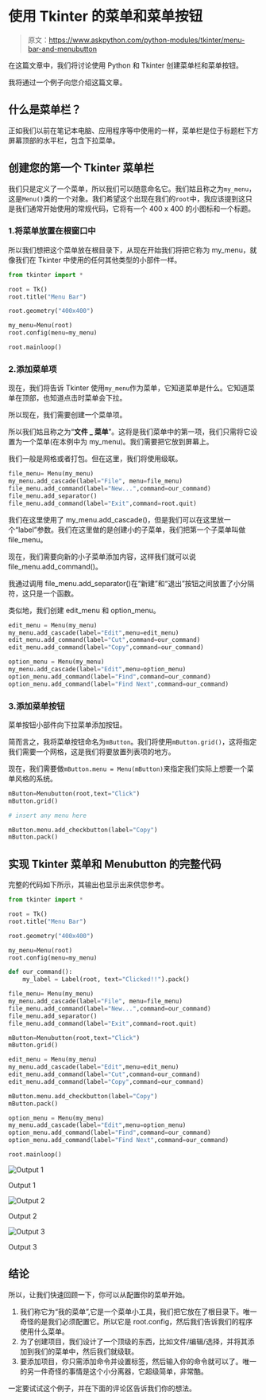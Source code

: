 # 使用 Tkinter 的菜单和菜单按钮

> 原文：<https://www.askpython.com/python-modules/tkinter/menu-bar-and-menubutton>

在这篇文章中，我们将讨论使用 Python 和 Tkinter 创建菜单栏和菜单按钮。

我将通过一个例子向您介绍这篇文章。

## 什么是菜单栏？

正如我们以前在笔记本电脑、应用程序等中使用的一样，菜单栏是位于标题栏下方屏幕顶部的水平栏，包含下拉菜单。

## 创建您的第一个 Tkinter 菜单栏

我们只是定义了一个菜单，所以我们可以随意命名它。我们姑且称之为`my_menu`，这是`Menu()`类的一个对象。我们希望这个出现在我们的`root`中，我应该提到这只是我们通常开始使用的常规代码，它将有一个 400 x 400 的小图标和一个标题。

### 1.将菜单放置在根窗口中

所以我们想把这个菜单放在根目录下，从现在开始我们将把它称为 my_menu，就像我们在 Tkinter 中使用的任何其他类型的小部件一样。

```py
from tkinter import *

root = Tk()
root.title("Menu Bar")

root.geometry("400x400")

my_menu=Menu(root)
root.config(menu=my_menu)

root.mainloop()

```

### 2.添加菜单项

现在，我们将告诉 Tkinter 使用`my_menu`作为菜单，它知道菜单是什么。它知道菜单在顶部，也知道点击时菜单会下拉。

所以现在，我们需要创建一个菜单项。

所以我们姑且称之为“**文件 _ 菜单**”。这将是我们菜单中的第一项，我们只需将它设置为一个菜单(在本例中为 my_menu)。我们需要把它放到屏幕上。

我们一般是网格或者打包。但在这里，我们将使用级联。

```py
file_menu= Menu(my_menu)
my_menu.add_cascade(label="File", menu=file_menu)
file_menu.add_command(label="New...",command=our_command)
file_menu.add_separator()
file_menu.add_command(label="Exit",command=root.quit)

```

我们在这里使用了 my_menu.add_cascade()，但是我们可以在这里放一个“label”参数。我们在这里做的是创建小的子菜单，我们把第一个子菜单叫做 file_menu。

现在，我们需要向新的小子菜单添加内容，这样我们就可以说 file_menu.add_command()。

我通过调用 file_menu.add_separator()在“新建”和“退出”按钮之间放置了小分隔符，这只是一个函数。

类似地，我们创建 edit_menu 和 option_menu。

```py
edit_menu = Menu(my_menu)
my_menu.add_cascade(label="Edit",menu=edit_menu)
edit_menu.add_command(label="Cut",command=our_command)
edit_menu.add_command(label="Copy",command=our_command)

option_menu = Menu(my_menu)
my_menu.add_cascade(label="Edit",menu=option_menu)
option_menu.add_command(label="Find",command=our_command)
option_menu.add_command(label="Find Next",command=our_command)

```

### 3.添加菜单按钮

菜单按钮小部件向下拉菜单添加按钮。

简而言之，我将菜单按钮命名为`mButton`。我们将使用`mButton.grid()`，这将指定我们需要一个网格，这是我们将要放置列表项的地方。

现在，我们需要做`mButton.menu = Menu(mButton)`来指定我们实际上想要一个菜单风格的系统。

```py
mButton=Menubutton(root,text="Click")
mButton.grid()

# insert any menu here

mButton.menu.add_checkbutton(label="Copy")
mButton.pack()

```

## 实现 Tkinter 菜单和 Menubutton 的完整代码

完整的代码如下所示，其输出也显示出来供您参考。

```py
from tkinter import *

root = Tk()
root.title("Menu Bar")

root.geometry("400x400")

my_menu=Menu(root)
root.config(menu=my_menu)

def our_command():
    my_label = Label(root, text="Clicked!!").pack()

file_menu= Menu(my_menu)
my_menu.add_cascade(label="File", menu=file_menu)
file_menu.add_command(label="New...",command=our_command)
file_menu.add_separator()
file_menu.add_command(label="Exit",command=root.quit)

mButton=Menubutton(root,text="Click")
mButton.grid()

edit_menu = Menu(my_menu)
my_menu.add_cascade(label="Edit",menu=edit_menu)
edit_menu.add_command(label="Cut",command=our_command)
edit_menu.add_command(label="Copy",command=our_command)

mButton.menu.add_checkbutton(label="Copy")
mButton.pack()

option_menu = Menu(my_menu)
my_menu.add_cascade(label="Edit",menu=option_menu)
option_menu.add_command(label="Find",command=our_command)
option_menu.add_command(label="Find Next",command=our_command)

root.mainloop()

```

![Output 1](img/fc495ed6db410f7ba922d6945005fe46.png)

Output 1

![Output 2](img/ecc38699d7409c97077639e58c3248f2.png)

Output 2

![Output 3](img/79ce70baa102a9db6d301b45b63c2dd0.png)

Output 3

## 结论

所以，让我们快速回顾一下，你可以从配置你的菜单开始。

1.  我们称它为“我的菜单”,它是一个菜单小工具，我们把它放在了根目录下。唯一奇怪的是我们必须配置它。所以它是 root.config，然后我们告诉我们的程序使用什么菜单。
2.  为了创建项目，我们设计了一个顶级的东西，比如文件/编辑/选择，并将其添加到我们的菜单中，然后我们就级联。
3.  要添加项目，你只需添加命令并设置标签，然后输入你的命令就可以了。唯一的另一件奇怪的事情是这个小分离器，它超级简单，非常酷。

一定要试试这个例子，并在下面的评论区告诉我们你的想法。